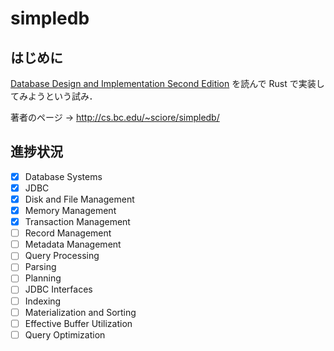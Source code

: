 # simpledb
## はじめに
[Database Design and Implementation Second Edition](https://link.springer.com/book/10.1007/978-3-030-33836-7) を読んで Rust で実装してみようという試み．

著者のページ → <http://cs.bc.edu/~sciore/simpledb/>

## 進捗状況
- [x] Database Systems
- [x] JDBC
- [x] Disk and File Management
- [x] Memory Management
- [x] Transaction Management
- [ ] Record Management
- [ ] Metadata Management
- [ ] Query Processing
- [ ] Parsing
- [ ] Planning
- [ ] JDBC Interfaces
- [ ] Indexing
- [ ] Materialization and Sorting
- [ ] Effective Buffer Utilization
- [ ] Query Optimization
